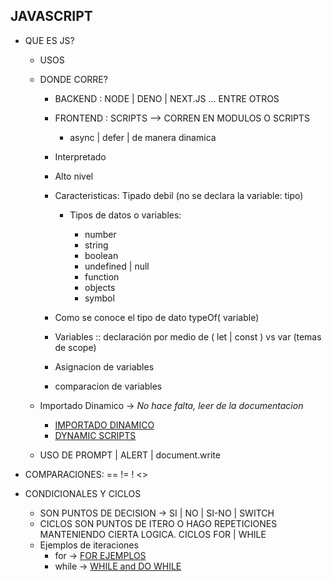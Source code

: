 JAVASCRIPT
---
*   QUE ES JS? 
    - USOS
    - DONDE CORRE? 
        * BACKEND   : NODE | DENO | NEXT.JS ... ENTRE OTROS
        * FRONTEND  : SCRIPTS --> CORREN EN MODULOS O SCRIPTS 
            - async | defer | de manera dinamica
        * Interpretado 
        * Alto nivel 
        * Caracteristicas:  Tipado debil (no se declara la variable: tipo)
            - Tipos de datos o variables:

                * number
                * string
                * boolean
                * undefined | null 
                * function
                * objects
                * symbol
                
        * Como se conoce el tipo de dato typeOf( variable)
        * Variables ::  declaración por medio de ( let | const ) vs var (temas de scope)
        * Asignacion de variables
        * comparacion de variables
    - Importado Dinamico -> _No hace falta, leer de la documentacion_
        * [IMPORTADO DINAMICO](https://javascript.info/modules-dynamic-imports)
        * [DYNAMIC SCRIPTS](https://javascript.info/script-async-defer)

    - USO DE PROMPT | ALERT | document.write

*   COMPARACIONES: 
        == != !  <> 
*   CONDICIONALES Y CICLOS
    - SON PUNTOS DE DECISION -> SI | NO | SI-NO | SWITCH
    - CICLOS SON PUNTOS DE ITERO O HAGO REPETICIONES MANTENIENDO CIERTA LOGICA. CICLOS FOR  | WHILE
    - Ejemplos de iteraciones 
        * for -> [FOR EJEMPLOS](https://developer.mozilla.org/en-US/docs/Web/JavaScript/Reference/Statements/for) 
        * while -> [WHILE and DO WHILE](https://www.shiksha.com/online-courses/articles/difference-between-while-and-do-while-loop/)